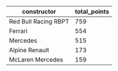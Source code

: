 |constructor|total_points|
|-----------|------------|
|Red Bull Racing RBPT|759|
|Ferrari|554|
|Mercedes|515|
|Alpine Renault|173|
|McLaren Mercedes|159|
